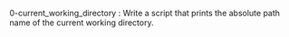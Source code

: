 0-current_working_directory : Write a script that prints the absolute path name of the current working directory.
